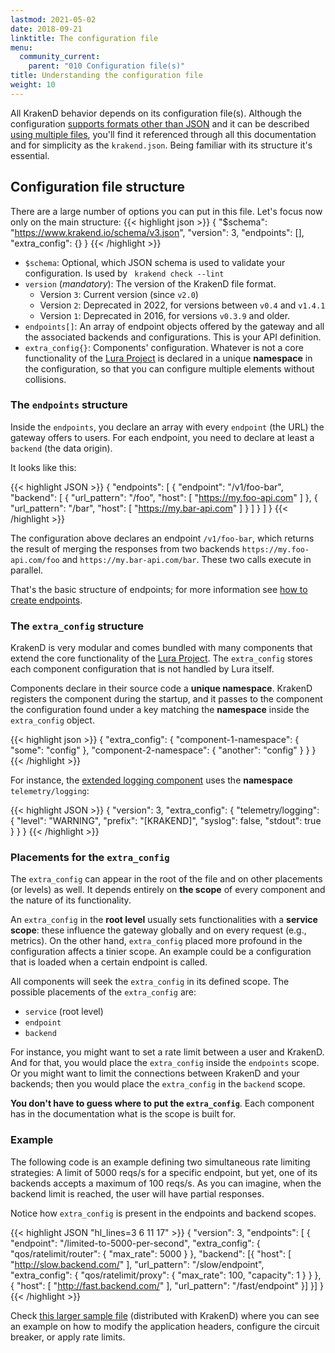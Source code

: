 ```yaml
---
lastmod: 2021-05-02
date: 2018-09-21
linktitle: The configuration file
menu:
  community_current:
    parent: "010 Configuration file(s)"
title: Understanding the configuration file
weight: 10
---
```

All KrakenD behavior depends on its configuration file(s). Although the configuration [supports formats other than JSON](/docs/configuration/supported-formats/) and it can be described [using multiple files](/docs/configuration/flexible-config/), you'll find it referenced through all this documentation and for simplicity as the `krakend.json`. Being familiar with its structure it's essential.

## Configuration file structure
There are a large number of options you can put in this file. Let's focus now only on the main structure:
{{< highlight json >}}
{
    "$schema": "https://www.krakend.io/schema/v3.json",
    "version": 3,
    "endpoints": [],
    "extra_config": {}
}
{{< /highlight >}}


- `$schema`: Optional, which JSON schema is used to validate your configuration. Is used by ` krakend check --lint`
- `version` (*mandatory*): The version of the KrakenD file format.
  - Version `3`: Current version (since `v2.0`)
  - Version `2`: Deprecated in 2022, for versions between `v0.4` and `v1.4.1`
  - Version `1`: Deprecated in 2016, for versions `v0.3.9` and older.
- `endpoints[]`: An array of endpoint objects offered by the gateway and all the associated backends and configurations. This is your API definition.
- `extra_config{}`: Components' configuration. Whatever is not a core functionality of the [Lura Project](https://luraproject.org) is declared in a unique **namespace** in the configuration, so that you can configure multiple elements without collisions.

### The `endpoints` structure
Inside the `endpoints`, you declare an array with every `endpoint` (the URL) the gateway offers to users. For each endpoint, you need to declare at least a `backend` (the data origin).

It looks like this:

{{< highlight JSON >}}
{
    "endpoints": [
        {
          "endpoint": "/v1/foo-bar",
          "backend": [
            {
              "url_pattern": "/foo",
              "host": [
                "https://my.foo-api.com"
              ]
            },
            {
              "url_pattern": "/bar",
              "host": [
                "https://my.bar-api.com"
              ]
            }
          ]
        }
      ]
}
{{< /highlight >}}

The configuration above declares an endpoint `/v1/foo-bar`, which returns the result of merging the responses from two backends `https://my.foo-api.com/foo` and `https://my.bar-api.com/bar`. These two calls execute in parallel.

That's the basic structure of endpoints; for more information see [how to create endpoints](/docs/endpoints/creating-endpoints/).

### The `extra_config` structure
KrakenD is very modular and comes bundled with many components that extend the core functionality of the [Lura Project](https://luraproject.org). The `extra_config` stores each component configuration that is not handled by Lura itself.

Components declare in their source code a **unique namespace**. KrakenD registers the component during the startup, and it passes to the component the configuration found under a key matching the **namespace** inside the `extra_config` object.


{{< highlight json >}}
    {
        "extra_config": {
          "component-1-namespace": {
            "some": "config"
          },
          "component-2-namespace": {
            "another": "config"
          }
        }
    }
{{< /highlight >}}

For instance, the [extended logging component](/docs/logging/extended-logging/) uses the **namespace** `telemetry/logging`:

{{< highlight JSON >}}
{
    "version": 3,
    "extra_config": {
        "telemetry/logging": {
          "level": "WARNING",
          "prefix": "[KRAKEND]",
          "syslog": false,
          "stdout": true
        }
    }
}
{{< /highlight >}}

### Placements for the `extra_config`
The `extra_config` can appear in the root of the file and on other placements (or levels) as well. It depends entirely on **the scope** of every component and the nature of its functionality.

An `extra_config` in the **root level** usually sets functionalities with a **service scope**: these influence the gateway globally and on every request (e.g., metrics). On the other hand, `extra_config` placed more profound in the configuration affects a tinier scope. An example could be a configuration that is loaded when a certain endpoint is called.

All components will seek the `extra_config` in its defined scope. The possible placements of the `extra_config` are:

- `service` (root level)
- `endpoint`
- `backend`

For instance, you might want to set a rate limit between a user and KrakenD. And for that, you would place the `extra_config` inside the `endpoints` scope. Or you might want to limit the connections between KrakenD and your backends; then you would place the `extra_config` in the `backend` scope.

**You don't have to guess where to put the `extra_config`**. Each component has in the documentation what is the scope is built for.

### Example
The following code is an example defining two simultaneous rate limiting strategies: A limit of 5000 reqs/s for a specific endpoint, but yet, one of its backends accepts a maximum of 100 reqs/s. As you can imagine, when the backend limit is reached, the user will have partial responses.

Notice how `extra_config` is present in the endpoints and backend scopes.

{{< highlight JSON "hl_lines=3 6 11 17" >}}
{
    "version": 3,
    "endpoints": [
    {
        "endpoint": "/limited-to-5000-per-second",
        "extra_config": {
            "qos/ratelimit/router": {
                "max_rate": 5000
            }
        },
        "backend":
        [{
            "host": [
                "http://slow.backend.com/"
            ],
            "url_pattern": "/slow/endpoint",
            "extra_config": {
                "qos/ratelimit/proxy": {
                    "max_rate": 100,
                    "capacity": 1
                }
            }
        },
        {
            "host": [
                "http://fast.backend.com/"
            ],
            "url_pattern": "/fast/endpoint"
        }]
    }]
}
{{< /highlight >}}

Check [this larger sample file](https://github.com/krakendio/krakend-ce/blob/master/krakend.json) (distributed with KrakenD) where you can see an example on how to modify the application headers, configure the circuit breaker, or apply rate limits.